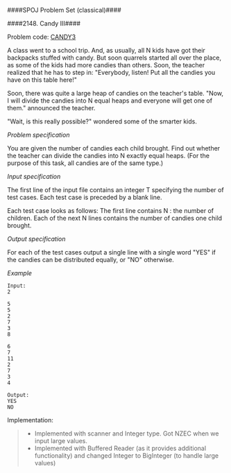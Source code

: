 ####SPOJ Problem Set (classical)####

####2148. Candy III####

Problem code: [CANDY3](http://www.spoj.com/problems/CANDY3/)



 
A class went to a school trip. And, as usually, all N kids have got their backpacks stuffed with candy. But soon quarrels started all over the place, as some of the kids had more candies than others. Soon, the teacher realized that he has to step in: "Everybody, listen! Put all the candies you have on this table here!"

Soon, there was quite a large heap of candies on the teacher's table. "Now, I will divide the candies into N equal heaps and everyone will get one of them." announced the teacher.

"Wait, is this really possible?" wondered some of the smarter kids.

_Problem specification_

You are given the number of candies each child brought. Find out whether the teacher can divide the candies into N exactly equal heaps. (For the purpose of this task, all candies are of the same type.)

_Input specification_

The first line of the input file contains an integer T specifying the number of test cases. Each test case is preceded by a blank line.

Each test case looks as follows: The first line contains N : the number of children. Each of the next N lines contains the number of candies one child brought.

_Output specification_

For each of the test cases output a single line with a single word "YES" if the candies can be distributed equally, or "NO" otherwise.

_Example_
```
Input:
2

5
5
2
7
3
8

6
7
11
2
7
3
4

Output:
YES
NO
```
Implementation:
> * Implemented with scanner and Integer type. Got NZEC when we input large values. 
> * Implemented with Buffered Reader (as it provides additional functionality) and changed Integer to BigInteger (to handle large values)
